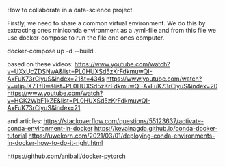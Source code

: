 How to collaborate in a data-science project.

Firstly, we need to share a common virtual environment. We do this by extracting ones miniconda environment as a .yml-file 
and from this file we use docker-compose to run the file one ones computer.

docker-compose up -d --build .

based on these videos:
https://www.youtube.com/watch?v=UXxUcZDSNwA&list=PL0HUXSd5zKrFdkmuwQI-AxFuK73rCiyuS&index=21&t=434s
https://www.youtube.com/watch?v=uIipJX7TfBw&list=PL0HUXSd5zKrFdkmuwQI-AxFuK73rCiyuS&index=20
https://www.youtube.com/watch?v=HGK2WbF1kZE&list=PL0HUXSd5zKrFdkmuwQI-AxFuK73rCiyuS&index=21

and articles:
https://stackoverflow.com/questions/55123637/activate-conda-environment-in-docker
https://kevalnagda.github.io/conda-docker-tutorial
https://uwekorn.com/2021/03/01/deploying-conda-environments-in-docker-how-to-do-it-right.html


https://github.com/anibali/docker-pytorch
